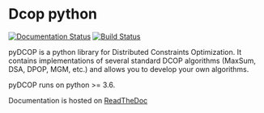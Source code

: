 # Dcop python

[![Documentation Status](https://readthedocs.org/projects/pydcop/badge/?version=latest)](http://pydcop.readthedocs.io/en/latest/?badge=latest)
[![Build Status](https://travis-ci.org/Orange-OpenSource/pyDcop.svg?branch=master)](https://travis-ci.org/Orange-OpenSource/pyDcop)

pyDCOP is a python library for Distributed Constraints Optimization.
It contains implementations of several standard DCOP algorithms (MaxSum, DSA,
DPOP, MGM, etc.) and allows you to develop your own algorithms.

pyDCOP runs on python >= 3.6.

Documentation is hosted on 
[ReadTheDoc](https://pydcop.readthedocs.io)
 
